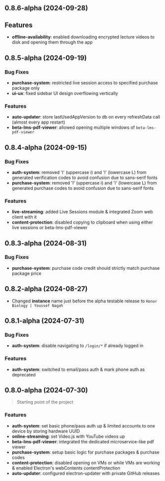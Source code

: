 ## 0.8.6-alpha (2024-09-28)

## Features
- **offline-availability**: enabled downloading encrypted lecture videos to disk and opening them through the app


## 0.8.5-alpha (2024-09-19)

### Bug Fixes
- **purchase-system**: restricted live session access to specified purchase package only
- **ui-ux**: fixed sidebar UI design overflowing vertically

### Features
- **auto-updater**: store lastUsedAppVersion to db on every refreshData call (almost every app restart)
- **beta-lms-pdf-viewer**: allowed opening multiple windows of `beta-lms-pdf-viewer`


## 0.8.4-alpha (2024-09-15)

### Bug Fixes
- **auth-system**: removed 'I' (uppercase i) and 'l' (lowercase L) from generated verification codes to avoid confusion due to sans-serif fonts
- **purchase-system**: removed 'I' (uppercase i) and 'l' (lowercase L) from generated purchase codes to avoid confusion due to sans-serif fonts

### Features
- **live-streaming**: added Live Sessions module & integrated Zoom web client with it
- **content-protection**: disabled copying to clipboard when using either live sessions or beta-lms-pdf-viewer


## 0.8.3-alpha (2024-08-31)

### Bug Fixes
- **purchase-system**: purchase code credit should strictly match purchase package price


## 0.8.2-alpha (2024-08-27)

- Changed **instance** name just before the alpha testable release to `Honor Biology | Youssef Nagah`


## 0.8.1-alpha (2024-07-31)

### Bug Fixes
- **auth-system**: disable navigating to `/login/*` if already logged in

### Features
- **auth-system**: switched to email/pass auth & mark phone auth as deprecated


## 0.8.0-alpha (2024-07-30)

> Starting point of the project

### Features

- **auth-system**: set basic phone/pass auth up & limited accounts to one device by storing hardware UUID
- **online-streaming**: set Video.js with YouTube videos up
- **beta-lms-pdf-viewer**: integrated the dedicated microservice-like pdf viewer
- **purchase-system**: setup basic logic for purchase packages & purchase codes
- **content-protection**: disabled opening on VMs or while VMs are working & enabled Electron's webContents contentProtection
- **auto-updater**: configured electron-updater with private GitHub releases